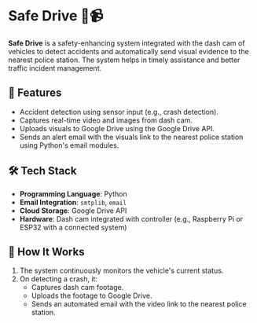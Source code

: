 # Safe Drive 🚗📹

**Safe Drive** is a safety-enhancing system integrated with the dash cam of vehicles to detect accidents and automatically send visual evidence to the nearest police station. The system helps in timely assistance and better traffic incident management.

## 🔧 Features

- Accident detection using sensor input (e.g., crash detection).
- Captures real-time video and images from dash cam.
- Uploads visuals to Google Drive using the Google Drive API.
- Sends an alert email with the visuals link to the nearest police station using Python's email modules.

## 🛠️ Tech Stack

- **Programming Language**: Python  
- **Email Integration**: `smtplib`, `email`  
- **Cloud Storage**: Google Drive API  
- **Hardware**: Dash cam integrated with controller (e.g., Raspberry Pi or ESP32 with a connected system)

## 📝 How It Works

1. The system continuously monitors the vehicle's current status.
2. On detecting a crash, it:
   - Captures dash cam footage.
   - Uploads the footage to Google Drive.
   - Sends an automated email with the video link to the nearest police station.
